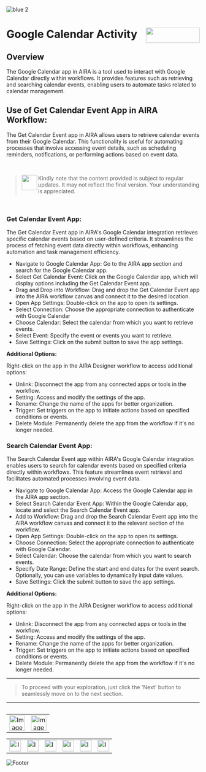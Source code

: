 ![blue 2](https://github.com/airacommunity/AIRA-User-Guide/assets/153823636/d8d04150-3b32-4b48-8485-07dc3c67fbaa)
# Google Calendar Activity <img align="right" width="140" height="40" src="https://github.com/airacommunity/AIRA-User-Guide-Images/blob/main/ARIA%20Logo%202.png?raw=true">

## Overview

The Google Calendar app in AIRA is a tool used to interact with Google Calendar directly within workflows. It provides features such as retrieving and searching calendar events, enabling users to automate tasks related to calendar management.

## Use of Get Calendar Event App in AIRA Workflow:

The Get Calendar Event app in AIRA allows users to retrieve calendar events from their Google Calendar. This functionality is useful for automating processes that involve accessing event details, such as scheduling reminders, notifications, or performing actions based on event data.

<br>

> <img align="left" width="40" height="40" src="https://github.com/airacommunity/AIRA-User-Guide-Images/blob/main/Icon-Warning.png?raw=true"> Kindly note that the content provided is subject to regular updates. It may not reflect the final version. Your understanding is appreciated.

<br>

### Get Calendar Event App:


The Get Calendar Event app in AIRA's Google Calendar integration retrieves specific calendar events based on user-defined criteria. It streamlines the process of fetching event data directly within workflows, enhancing automation and task management efficiency.


-   Navigate to Google Calendar App: Go to the AIRA app section and search for the Google Calendar app.
-   Select Get Calendar Event: Click on the Google Calendar app, which will display options including the Get Calendar Event app.
-   Drag and Drop into Workflow: Drag and drop the Get Calendar Event app into the AIRA workflow canvas and connect it to the desired location.
-   Open App Settings: Double-click on the app to open its settings.
-   Select Connection: Choose the appropriate connection to authenticate with Google Calendar
-   Choose Calendar: Select the calendar from which you want to retrieve events.
-   Select Event: Specify the event or events you want to retrieve.
-   Save Settings: Click on the submit button to save the app settings.


**Additional Options:**

Right-click on the app in the AIRA Designer workflow to access additional options:

- Unlink: Disconnect the app from any connected apps or tools in the workflow.
- Setting: Access and modify the settings of the app.
- Rename: Change the name of the apps for better organization.
- Trigger: Set triggers on the app to initiate actions based on specified conditions or events.
- Delete Module: Permanently delete the app from the workflow if it's no longer needed.
  

### Search Calendar Event App:

The Search Calendar Event app within AIRA's Google Calendar integration enables users to search for calendar events based on specified criteria directly within workflows. This feature streamlines event retrieval and facilitates automated processes involving event data.


-   Navigate to Google Calendar App: Access the Google Calendar app in the AIRA app section.
-   Select Search Calendar Event App: Within the Google Calendar app, locate and select the Search Calendar Event app.
-   Add to Workflow: Drag and drop the Search Calendar Event app into the AIRA workflow canvas and connect it to the relevant section of the workflow.
-   Open App Settings: Double-click on the app to open its settings.
-   Choose Connection: Select the appropriate connection to authenticate with Google Calendar.
-   Select Calendar: Choose the calendar from which you want to search events.
-   Specify Date Range: Define the start and end dates for the event search. Optionally, you can use variables to dynamically input date values.
-   Save Settings: Click the submit button to save the app settings.
    

**Additional Options:**

Right-click on the app in the AIRA Designer workflow to access additional options:

- Unlink: Disconnect the app from any connected apps or tools in the workflow.
- Setting: Access and modify the settings of the app.
- Rename: Change the name of the apps for better organization.
- Trigger: Set triggers on the app to initiate actions based on specified conditions or events.
- Delete Module: Permanently delete the app from the workflow if it's no longer needed.

----

> To proceed with your exploration, just click the 'Next' button to seamlessly move on to the next section.

----

<table align="right" border="0">

<tr>

<td align="center"><a href="https://github.com/airacommunity/AIRA-User-Guide/blob/main/A.%20Introduction%20to%20AIRA%20User%20Guide.md"><img src="https://github.com/airacommunity/AIRA-User-Guide-Images/blob/main/icon-previous.png" alt="Image 5" width="40" height="40"></a></td>

<td align="center"><a href="https://github.com/airacommunity/AIRA-User-Guide/blob/main/C.%20Introduction%20to%20AIRA%20Installation.md"><img src="https://github.com/airacommunity/AIRA-User-Guide-Images/blob/main/icon-next.png" alt="Image 5" width="40" height="40"></a></td>

</tr>

</table>

<br>

<br>

<br>

<table border="0" align="center">

<tr>

<td align="center"><a href="https://aira.fr/"><img src="https://github.com/airacommunity/AIRA-User-Guide-Images/blob/main/icon-website.png?raw=true" alt="Image 5" width="30" height="30"></a></td>

<td><a href="https://www.linkedin.com/company/aira-rpa/"><img src="https://github.com/airacommunity/AIRA-User-Guide-Images/blob/main/icon%20-%20linkedin.png?raw=true" alt="Image 1" width="30" height="30"></a></td>

<td><a href="https://www.instagram.com/connect_aira/"><img src="https://github.com/airacommunity/AIRA-User-Guide-Images/blob/main/icon-instagram.png?raw=true" alt="Image 2" width="30" height="30"></a></td>

<td><a href="https://www.youtube.com/channel/UCHHCcwQrx-_19sAhu-2R4ww"><img src="https://github.com/airacommunity/AIRA-User-Guide-Images/blob/main/icon%20-%20youtube.png?raw=true" alt="Image 3" width="30" height="30"></a></td>

<td><a href="https://twitter.com/Aira_RPA"><img src="https://github.com/airacommunity/AIRA-User-Guide-Images/blob/main/icon%20-%20twitter.png?raw=true" alt="Image 4" width="30" height="30"></a></td>

<td><a href="mailto:connect@aira.fr"><img src="https://github.com/airacommunity/AIRA-User-Guide-Images/blob/main/icon%20-%20gmail.png?raw=true" alt="Image 6" width="30" height="30"></a></td>

</tr>

</table>

![Footer](https://github.com/airacommunity/AIRA-User-Guide/assets/153823636/6bb25f04-ad9c-476c-b653-c3c1dac1a868)
